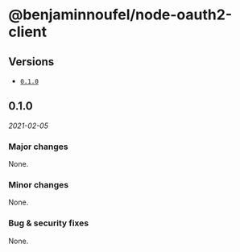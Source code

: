 # @benjaminnoufel/node-oauth2-client

## Versions

- [`0.1.0`](#010)

## 0.1.0

*2021-02-05*

### Major changes

None.

### Minor changes

None.

### Bug & security fixes

None.
